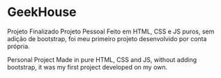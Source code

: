 # GeekHouse
Projeto Finalizado
Projeto Pessoal Feito em HTML, CSS e JS puros, sem adição de bootstrap, foi meu primeiro projeto desenvolvido por conta própria.

Personal Project Made in pure HTML, CSS and JS, without adding bootstrap, it was my first project developed on my own.
